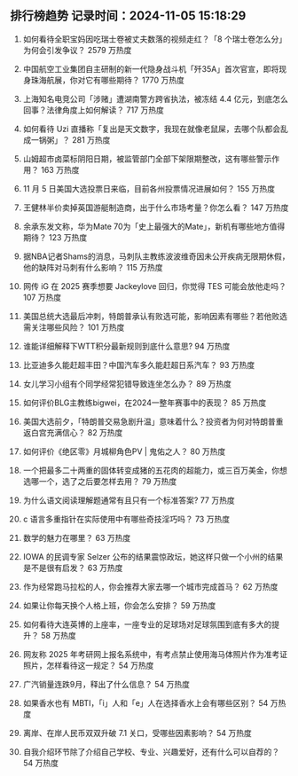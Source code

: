 
## 排行榜趋势 记录时间：2024-11-05 15:18:29
  
  1. 如何看待全职宝妈因吃瑞士卷被丈夫数落的视频走红？「8 个瑞士卷怎么分」为何会引发争议？ 2579 万热度
    
  2. 中国航空工业集团自主研制的新一代隐身战斗机「歼35A」首次官宣，即将现身珠海航展，你对它有哪些期待？ 1770 万热度
    
  3. 上海知名电竞公司「涉赌」遭湖南警方跨省执法，被冻结 4.4 亿元，到底怎么回事？法律角度上如何解读？ 717 万热度
    
  4. 如何看待 Uzi 直播称「复出是天文数字，我现在就像老鼠屎，去哪个队都会乱成一锅粥」？ 281 万热度
    
  5. 山姆超市卤菜标阴阳日期，被监管部门全部下架限期整改，这有哪些警示作用？ 163 万热度
    
  6. 11 月 5 日美国大选投票日来临，目前各州投票情况进展如何？ 155 万热度
    
  7. 王健林半价卖掉英国游艇制造商，出于什么市场考量？你怎么看？ 147 万热度
    
  8. 余承东发文称，华为Mate 70为「史上最强大的Mate」，新机有哪些地方值得期待？ 123 万热度
    
  9. 据NBA记者Shams的消息，马刺队主教练波波维奇因未公开疾病无限期休假，他的缺阵对马刺有什么影响？ 115 万热度
    
  10. 网传 iG 在 2025 赛季想要 Jackeylove 回归，你觉得 TES 可能会放他走吗？ 107 万热度
    
  11. 美国总统大选最后冲刺，特朗普承认有败选可能，影响因素有哪些？若他败选需关注哪些风险？ 101 万热度
    
  12. 谁能详细解释下WTT积分最新规则到底什么意思? 94 万热度
    
  13. 比亚迪多久能赶超丰田？中国汽车多久能赶超日系汽车？ 93 万热度
    
  14. 女儿学习小组有个同学经常犯错导致连坐怎么办？ 89 万热度
    
  15. 如何评价BLG主教练bigwei，在2024一整年赛事中的表现？ 85 万热度
    
  16. 美国大选前夕，「特朗普交易急剧升温」意味着什么？投资者为何对特朗普重返白宫充满信心？ 82 万热度
    
  17. 如何评价《绝区零》月城柳角色PV | 鬼佑之人？ 80 万热度
    
  18. 一个把最多二十两重的固体转变成猪的五花肉的超能力，或三百万美金，你想选哪一个，选了之后要怎样去用？ 79 万热度
    
  19. 为什么语文阅读理解题通常有且只有一个标准答案? 77 万热度
    
  20. c 语言多重指针在实际使用中有哪些奇技淫巧吗？ 73 万热度
    
  21. 数学的魅力在哪里？ 63 万热度
    
  22. IOWA 的民调专家 Selzer 公布的结果震惊政坛，她这样只做一个小州的结果是不是很有启发？ 63 万热度
    
  23. 作为经常跑马拉松的人，你会推荐大家去哪一个城市完成首马？ 62 万热度
    
  24. 如果让你每天换个人格上班，你会怎么安排？ 59 万热度
    
  25. 如何看待大连英博的上座率，一座专业的足球场对足球氛围到底有多大的提升？ 58 万热度
    
  26. 网友称 2025 年考研网上报名系统中，有考点禁止使用海马体照片作为准考证照片，怎样看待这一规定？ 54 万热度
    
  27. 广汽销量连跌9月，释出了什么信息？ 54 万热度
    
  28. 如果香水也有 MBTI，「i」人和「e」人在选择香水上会有哪些区别？ 54 万热度
    
  29. 离岸、在岸人民币双双升破 7.1 关口，受哪些因素影响？ 54 万热度
    
  30. 自我介绍环节除了介绍自己学校、专业、兴趣爱好，还有什么可以自荐的？ 54 万热度
    
